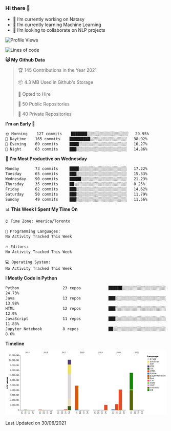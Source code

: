 ### Hi there 👋

<!--
**disooqi/disooqi** is a ✨ _special_ ✨ repository because its `README.md` (this file) appears on your GitHub profile.
-->
- 🔭 I’m currently working on Natasy
- 🌱 I’m currently learning Machine Learning
- 👯 I’m looking to collaborate on NLP projects
<!--
- 🤔 I’m looking for help with ...
- 💬 Ask me about ...
- 📫 How to reach me: http://mohamed.eldesouki.ca
- 😄 Pronouns: ...
- ⚡ Fun fact: ...
-->

<!--START_SECTION:waka-->
![Profile Views](http://img.shields.io/badge/Profile%20Views-0-blue)

![Lines of code](https://img.shields.io/badge/From%20Hello%20World%20I%27ve%20Written-80.8%20million%20lines%20of%20code-blue)

**🐱 My Github Data** 

> 🏆 145 Contributions in the Year 2021
 > 
> 📦 4.3 MB Used in Github's Storage 
 > 
> 💼 Opted to Hire
 > 
> 📜 50 Public Repositories 
 > 
> 🔑 40 Private Repositories  
 > 
**I'm an Early 🐤** 

```text
🌞 Morning    127 commits    ███████░░░░░░░░░░░░░░░░░░   29.95% 
🌆 Daytime    165 commits    █████████░░░░░░░░░░░░░░░░   38.92% 
🌃 Evening    69 commits     ████░░░░░░░░░░░░░░░░░░░░░   16.27% 
🌙 Night      63 commits     ███░░░░░░░░░░░░░░░░░░░░░░   14.86%

```
📅 **I'm Most Productive on Wednesday** 

```text
Monday       73 commits     ████░░░░░░░░░░░░░░░░░░░░░   17.22% 
Tuesday      65 commits     ███░░░░░░░░░░░░░░░░░░░░░░   15.33% 
Wednesday    90 commits     █████░░░░░░░░░░░░░░░░░░░░   21.23% 
Thursday     35 commits     ██░░░░░░░░░░░░░░░░░░░░░░░   8.25% 
Friday       62 commits     ███░░░░░░░░░░░░░░░░░░░░░░   14.62% 
Saturday     50 commits     ███░░░░░░░░░░░░░░░░░░░░░░   11.79% 
Sunday       49 commits     ███░░░░░░░░░░░░░░░░░░░░░░   11.56%

```


📊 **This Week I Spent My Time On** 

```text
⌚︎ Time Zone: America/Toronto

💬 Programming Languages: 
No Activity Tracked This Week

🔥 Editors: 
No Activity Tracked This Week

💻 Operating System: 
No Activity Tracked This Week

```

**I Mostly Code in Python** 

```text
Python                   23 repos            ██████░░░░░░░░░░░░░░░░░░░   24.73% 
Java                     13 repos            ███░░░░░░░░░░░░░░░░░░░░░░   13.98% 
HTML                     12 repos            ███░░░░░░░░░░░░░░░░░░░░░░   12.9% 
JavaScript               11 repos            ███░░░░░░░░░░░░░░░░░░░░░░   11.83% 
Jupyter Notebook         8 repos             ██░░░░░░░░░░░░░░░░░░░░░░░   8.6%

```


**Timeline**

![Chart not found](https://raw.githubusercontent.com/disooqi/disooqi/master/charts/bar_graph.png) 


 Last Updated on 30/06/2021
<!--END_SECTION:waka-->

